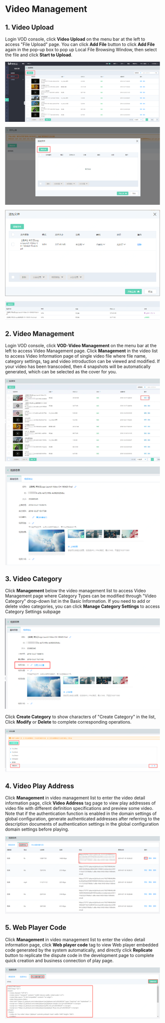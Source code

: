 # Video Management

## 1. Video Upload
Login VOD console, click **Video Upload** on the menu bar at the left to access "File Upload" page. You can click **Add File** button to click **Add File** again in the pop-up box to pop up Local File Browsing Window, then select the file and click **Start to Upload**.

![视频上传1.png](../../../../image/Video-on-Demand/视频上传1.png)

![视频上传2.png](../../../../image/Video-on-Demand/视频上传2.png)

![视频上传3.png](../../../../image/Video-on-Demand/视频上传3.png)

![视频上传4.png](../../../../image/Video-on-Demand/视频上传4.png)

## 2. Video Management
Login VOD console, click **VOD**-**Video Management** on the menu bar at the left to access Video Management page. Click **Management** in the video list to access Video Information page of single video file where file name, category settings, tag and video introduction can be viewed and modified. If your video has been transcoded, then 4 snapshots will be automatically generated, which can be selected as the cover for you.

![视频播放1.jpg](../../../../image/Video-on-Demand/视频播放1.jpg)

![视频管理2.png](../../../../image/Video-on-Demand/视频管理2.png)

## 3. Video Category
Click **Management** below the video management list to access Video Management page where Category Types can be modified through "Video Category" drop-down list in the Basic Information. If you need to add or delete video categories, you can click **Manage Category Settings** to access Category Settings subpage 

![视频分类2.png](../../../../image/Video-on-Demand/视频分类2.png)

Click **Create Category** to show characters of "Create Category" in the list, Click **Modify** or **Delete** to complete corresponding operations. 

![视频分类1.png](../../../../image/Video-on-Demand/视频分类1.png)

## 4. Video Play Address   

Click **Management** in video management list to enter the video detail information page, click **Video Address** tag page to view play addresses of video file with different definition specifications and preview some video. Note that if the authentication function is enabled in the domain settings of global configuration, generate authenticated addresses after referring to the description documents of authentication settings in the global configuration domain settings before playing.

![视频信息-视频地址.png](../../../../image/Video-on-Demand/视频信息-视频地址.png)

## 5. Web Player Code

Click **Management** in video management list to enter the video detail information page, click **Web player code** tag to view Web player embedded code generated by the system automatically, and directly click **Replicate** button to replicate the dispute code in the development page to complete quick creation and business connection of play page.

![视频信息-Web播放器代码.png](../../../../image/Video-on-Demand/视频信息-Web播放器代码.png)

    

    
